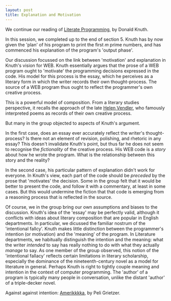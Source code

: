 ```yaml
---
layout: post
title: Explanation and Motivation
---
```


We continue our reading of [Literate Programming](https://academic.oup.com/comjnl/article-pdf/27/2/97/981657/270097.pdf), by Donald Knuth.

In this session, we completed up to the end of section 5. Knuth has by now given the 'plan' of his program to print the first *m* prime numbers, and has commenced his explanation of the program's 'output phase'.

Our discussion focussed on the link between 'motivation' and explanation in Knuth's vision for WEB. Knuth essentially argues that the prose of a WEB program ought to 'motivate' the programming decisions expressed in the code. His model for this process is the essay, which he perceives as a literary form in which the writer records their own thought-process. The source of a WEB program thus ought to reflect the programmer's own creative process.

This is a powerful model of composition. From a literary studies perspective, it recalls the approach of the late [Helen Vendler](https://en.wikipedia.org/wiki/Helen_Vendler), who famously interpreted poems as records of their own creative process.

But many in the group objected to aspects of Knuth's argument.

In the first case, does an essay ever accurately reflect the writer's thought-process? Is there not an element of revision, polishing, and rhetoric in any essay? This doesn't invalidate Knuth's point, but thus far he does not seem to recognise the *fictionality* of the creative process. His WEB code is a *story* about how he wrote the program. What is the relationship between this story and the reality?

In the second case, his particular pattern of explanation didn't work for everyone. In Knuth's view, each part of the code should be *preceded* by the prose that 'motivates' the decision. Some in the group felt that it would be better to present the code, and follow it with a commentary, at least in some cases. But this would undermine the fiction that that code is emerging from a reasoning process that is reflected in the source.

Of course, we in the group bring our own assumptions and biases to the discussion. Knuth's idea of the 'essay' may be perfectly valid, although it conflicts with ideas about literary composition that are popular in English departments. In particular, we dicussed the familiar nostrum of the 'intentional fallcy'. Knuth makes little distinction between the programmer's intention (or motivation) and the 'meaning' of the program. In Literature departments, we habitually distinguish the intention and the meaning: what the writer *intended* to say has really nothing to do with what they actually *manage* to say. As one member of the group observed, this notion of the 'intentional fallacy' reflects certain limitations in literary scholarship, especially the dominance of the nineteenth-century novel as a model for literature in general. Perhaps Knuth is right to tightly couple meaning and intention in the context of computer programming. The 'author' of a program is typically many people in conversation, unlike the distant 'author' of a triple-decker novel.

Against against intention: [Amerikkkka](https://www.librarystack.org/amerikkkkka/), by Peli Grietzer.
